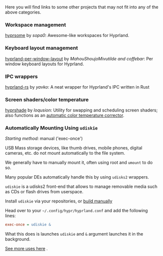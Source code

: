 Here you will find links to some other projects that may not fit into any of the above categories.

### Workspace management
[hyprsome](https://github.com/sopa0/hyprsome) by _sopa0_: Awesome-like workspaces for Hyprland.

### Keyboard layout management
[hyprland-per-window-layout](https://github.com/coffebar/hyprland-per-window-layout/) by _MahouShoujoMivutilde and coffebar_: Per window keyboard layouts for Hyprland.

### IPC wrappers
[hyprland-rs](https://github.com/yavko/hyprland-rs) by _yavko_: A neat wrapper for Hyprland's IPC written in Rust

### Screen shaders/color temperature
[hyprshade](https://github.com/loqusion/hyprshade) by _loqusion_: Utility for swapping and scheduling screen shaders; also functions as an [automatic color temperature corrector](https://en.wikipedia.org/wiki/F.lux).

### Automatically Mounting Using `udiskie`

_Starting method:_ manual ('exec-once')

USB Mass storage devices, like thumb drives, mobile phones, digital cameras, etc. do not mount automatically to the file system.

We generally have to manually mount it, often using root and `umount` to do so.

Many popular DEs automatically handle this by using `udisks2` wrappers.


`udiskie` is a udisks2 front-end that allows to manage removable media such as CDs or flash drives from userspace.

Install `udiskie` via your repositories, or [build manually](https://github.com/coldfix/udiskie/wiki/installation)

Head over to your `~/.config/hypr/hyprland.conf` and add the following lines:

```ini
exec-once = udiskie &
```

What this does is launches `udiskie` and `&` argument launches it in the background. 

[See more uses here](https://github.com/coldfix/udiskie/wiki/Usage) .


